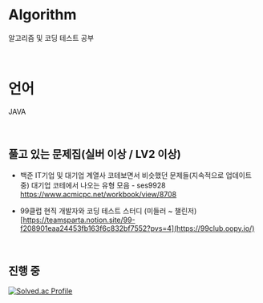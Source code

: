 # Algorithm
알고리즘 및 코딩 테스트 공부

<br>

# 언어
JAVA

<br>

## 풀고 있는 문제집(실버 이상 / LV2 이상)
- 백준 IT기업 및 대기업 계열사 코테보면서 비슷했던 문제들(지속적으로 업데이트 중)
대기업 코테에서 나오는 유형 모음 - ses9928<br>
https://www.acmicpc.net/workbook/view/8708

- 99클럽 현직 개발자와 코딩 테스트 스터디 (미들러 ~ 챌린저)<br>
[https://teamsparta.notion.site/99-f208901eaa24453fb163f6c832bf7552?pvs=4](https://99club.oopy.io/)

<br>

## 진행 중
[![Solved.ac Profile](http://mazassumnida.wtf/api/v2/generate_badge?boj=jhh0830)](https://solved.ac/jhh0830/)

